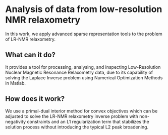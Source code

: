 # Analysis of data from low-resolution NMR relaxometry

In this work, we apply advanced sparse representation tools to the problem of LR-NMR relaxometry. 

What can it do?
------
It provides a tool for processing, analysing, and inspecting Low-Resolution Nuclear Magnetic Resonance Relaxometry data, due to its capability of solving the Laplace Inverse problem using Numerical Optimization Methods in Matlab.

How does it work?
------
We use a primal-dual interior method for convex objectives which can be adjusted to solve the LR-NMR relaxometry inverse problem with non-negativity constraints and an L1 regularization term that stabilizes the solution process without introducing the typical L2 peak broadening.
